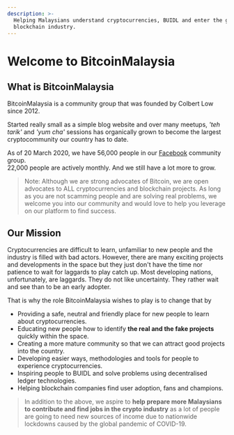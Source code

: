 ```yaml
---
description: >-
  Helping Malaysians understand cryptocurrencies, BUIDL and enter the global
  blockchain industry.
---
```


# Welcome to BitcoinMalaysia

## What is BitcoinMalaysia

BitcoinMalaysia is a community group that was founded by Colbert Low since 2012. 

Started really small as a simple blog website and over many meetups, _'teh tarik'_ and _'yum cha'_ sessions has organically grown to become the largest cryptocommunity our country has to date. 

As of 20 March 2020, we have 56,000 people in our [Facebook](https://www.facebook.com/groups/BitcoinMalaysia) community group.  
22,000 people are actively monthly. And we still have a lot more to grow.

> Note: Although we are strong advocates of Bitcoin, we are open advocates to ALL cryptocurrencies and blockchain projects. As long as you are not scamming people and are solving real problems, we welcome you into our community and would love to help you leverage on our platform to find success.

## Our Mission

Cryptocurrencies are difficult to learn, unfamiliar to new people and the industry is filled with bad actors. However, there are many exciting projects and developments in the space but they just don't have the time nor patience to wait for laggards to play catch up. Most developing nations, unfortunately, are laggards. They do not like uncertainty. They rather wait and see than to be an early adopter.  
  
That is why the role BitcoinMalaysia wishes to play is to change that by

* Providing a safe, neutral and friendly place for new people to learn about cryptocurrencies.
* Educating new people how to identify **the real and the fake projects** quickly within the space.
* Creating a more mature community so that we can attract good projects into the country. 
* Developing easier ways, methodologies and tools for people to experience cryptocurrencies.
* Inspiring people to BUIDL and solve problems using decentralised ledger technologies.
* Helping blockchain companies find user adoption, fans and champions.  

> In addition to the above, we aspire to **help prepare more Malaysians to contribute and find jobs in the crypto industry** as a lot of people are going to need new sources of income due to nationwide lockdowns caused by the global pandemic of COVID-19.



